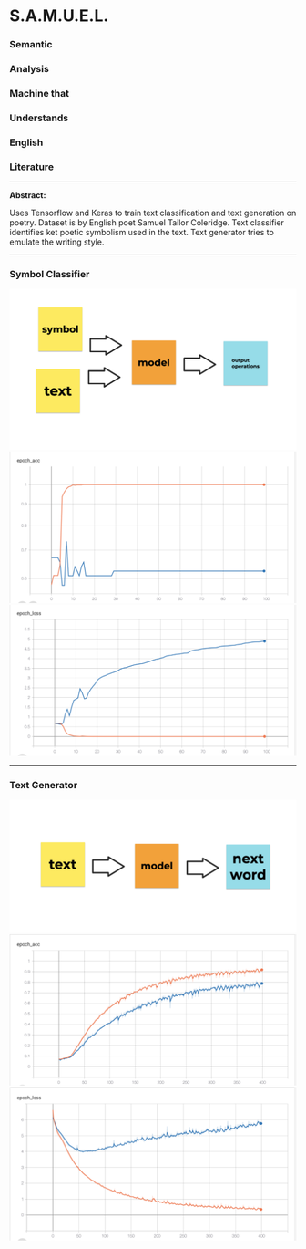 <h1>S.A.M.U.E.L.</h1>
<h3>Semantic</h3>
<h3>Analysis</h3>
<h3>Machine that</h3>
<h3>Understands</h3>
<h3>English</h3>
<h3>Literature</h3>

<hr>

<strong>Abstract: </strong><p>Uses Tensorflow and Keras to train text classification and text generation on poetry. Dataset is by English poet Samuel Tailor Coleridge. Text classifier identifies ket poetic symbolism used in the text. Text generator tries to emulate the writing style.</p>

<hr>

<h3>Symbol Classifier</h3>
<img src="class.png"/>
<img src="class_acc.png"/>
<img src="class_loss.png"/>

<hr>

<h3>Text Generator</h3>
<img src="gen.png"/>
<img src="gen_acc.png"/>
<img src="gen_loss.png"/>
